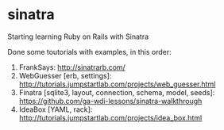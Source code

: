 # sinatra
Starting learning Ruby on Rails with Sinatra

Done some toutorials with examples, in this order:

1. FrankSays: http://sinatrarb.com/
2. WebGuesser [erb, settings]: http://tutorials.jumpstartlab.com/projects/web_guesser.html
3. Finatra [sqlite3, layout, connection, schema, model, seeds]: https://github.com/ga-wdi-lessons/sinatra-walkthrough
4. IdeaBox [YAML, rack]: http://tutorials.jumpstartlab.com/projects/idea_box.html
